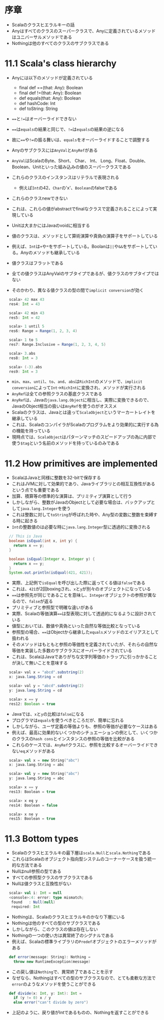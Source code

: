 # 序章

- Scalaのクラスヒエラルキーの話
- Anyはすべてのクラスのスーパークラスで、Anyに定義されているメソッドはユニバーサルメソッドである
- Nothingは他のすべてのクラスのサブクラスである

# 11.1 Scala's class hierarchy

- Anyには以下のメソッドが定義されている
  - final def ==(that: Any): Boolean
  - final def !=(that: Any): Boolean
  - def equals(that: Any): Boolean
  - def hashCode: Int
  - def toString: String

- `==`と`!=`はオーバーライドできない
- `==`は`equals`の結果と同じで、`!=`は`equals`の結果の逆になる
- 故に`==`や`!=`の振る舞いは、`equals`をオーバーライドすることで調整する
- Anyのサブクラスには`AnyVal`と`AnyRef`がある
- `AnyVal`はScalaのByte、Short、 Char、 Int、 Long、Float、Double、Boolean、Unitといった組み込みの値のスーパークラスである
- これらのクラスのインスタンスはリテラルで表現される
  - 例えば`Int`の42、`Char`の'x'、`Boolean`のfalseである
- これらのクラスnewできない
- これは、これらの値がabstractでfinalなクラスで定義されることによって実現している
- Unitは大まかにはJavaのvoidに相当する
- 値のクラスは、メソッドとして算術演算や真偽の演算子をサポートしている
- 例えば、`Int`は`+`や`*`をサポートしている。Boolanは`||`や`&&`をサポートしている。Anyのメソッドも継承している
- 値クラスはフラットである
- 全ての値クラスはAnyValのサブタイプであるが、値クラスのサブタイプではない
- そのかわり、異なる値クラスの型の間で`implicit conversion`が効く

```scala
  scala> 42 max 43
  res4: Int = 43

  scala> 42 min 43
  res5: Int = 42

  scala> 1 until 5
  res6: Range = Range(1, 2, 3, 4)

  scala> 1 to 5
  res7: Range.Inclusive = Range(1, 2, 3, 4, 5)

  scala> 3.abs
  res8: Int = 3

  scala> (-3).abs
  res9: Int = 3
```

- `min`、`max`、`until`、`to`、`and`、`abs`は`RichInt`のメソッドで、`implicit conversion`によって`Int`->`RichInt`に変換され、メソッドが実行される
- `AnyRef`は全ての参照クラスの基底クラスである
- `AnyRef`は、Javaの`java.lang.Object`に相当し、実際に変換できるので、JavaのObject相当の扱いは`AnyRef`を使うのがオススメ
- Scalaのクラスは、Javaとは違って`ScalaObject`というマーカートレイトを継承している
- これは、ScalaのコンパイラがScalaのプログラムをより効果的に実行する為の機能を持っている
- 現時点では、`ScalaObject`はパターンマッチのスピードアップの為に内部で使う`$tag`という名前のメソッドを持っているのみである

# 11.2 How primitives are implemented

- ScalaはJavaと同様に整数を32-bitで保存する
- これはJVMに対して効果的であり、Javaライブラリとの相互互換性があるという点でも重要である
- 加算、積算等の標準的な演算は、プリミティブ演算として行う
- しかしながら、整数がJavaのObjectとして必要な場合は、バックアップとして`java.lang.Integer`を使う
- これは整数に対して`toString`が呼ばれた時や、Any型の変数に整数を束縛する時に起きる
- `Int`の整数値のは必要な時に`java.lang.Integer`型に透過的に変換される

```java
  // This is Java
  boolean isEqual(int x, int y) {
    return x == y;
  }

  boolean isEqual(Integer x, Integer y) {
    return x == y;
  }
  System.out.println(isEqual(421, 421));
```

- 実際、上記例で`isEqual`を呼び出した際に返ってくる値は`false`である
- これは、`421`が2回boxingされ、`x`と`y`が別々のオブジェクトになっている
- `==`は参照先が同じであることを意味し、`Integer`オブジェクトの参照が異なるので、`false`が返る
- プリミティブと参照型で明確な違いがある
- 実際、Scalaの等価演算`==`は型表現に対して透過的になるように設計されている
- 値型においては、数値や真偽といった自然な等価比較となっている
- 参照型の場合、`==`はObjectから継承した`equals`メソッドのエイリアスとして扱われる
- そのメソッドはもともと参照の等価性を定義されていたが、それらの自然な等価を実装した多数のサブクラスにオーバーライドされている
- これは、ScalaはJavaでありがちな文字列等価のトラップに引っかかることが決して無いことを意味する

```java
  scala> val x = "abcd".substring(2)
  x: java.lang.String = cd

  scala> val y = "abcd".substring(2)
  y: java.lang.String = cd

  scala> x == y
  res12: Boolean = true
```

- Javaでは、`x`と`y`の比較は`false`になる
- プログラマは`equals`を使うべきところだが、簡単に忘れる
- しかしながら、ユーザ定義の等価よりも、参照の等価が必要なケースはある
- 例えば、最高に効果的ないくつかのシチュエーションの例として、いくつかのクラスの`hash cons`とインスタンスの参照の等価を比較がある
- これらのケースでは、`AnyRef`クラスに、参照を比較するオーバーライドできない`eq`メソッドがある

```scala
  scala> val x = new String("abc")
  x: java.lang.String = abc

  scala> val y = new String("abc")
  y: java.lang.String = abc

  scala> x == y
  res13: Boolean = true

  scala> x eq y
  res14: Boolean = false

  scala> x ne y
  res15: Boolean = true
```

# 11.3 Bottom types

- Scalaのクラスヒエラルキの最下層は`scala.Null`と`scala.Nothing`である
- これらはScalaのオブジェクト指向型システムのコーナーケースを扱う統一的な方法である
- Nullはnull参照の型である
- すべての参照型クラスのサブクラスである
- Nullは値クラスと互換性がない

```scala
  scala> val i: Int = null
  <console>:4: error: type mismatch;
   found   : Null(null)
   required: Int
```

- Nothingは、Scalaのクラスヒエラルキのかなり下層にいる
- Nothingは他のすべての型のサブクラスである
- しかしながら、このクラスの値は存在しない
- Nothingの一つの使い方は異常終了のシグナルである
- 例えば、Scalaの標準ライブラリの`Predef`オブジェクトのエラーメソッドがある

```scala
  def error(message: String): Nothing =
    throw new RuntimeException(message)
```

- この戻し値は`Nothing`で、異常終了であることを示す
- なぜなら、Nothingはすべての型のサブクラスなので、とても柔軟な方法で`error`のようなメソッドを使うことができる

```scala
  def divide(x: Int, y: Int): Int =
    if (y != 0) x / y
    else error("can't divide by zero")
```

- 上記のように、戻り値がIntであるものの、Nothingを返すことができる
